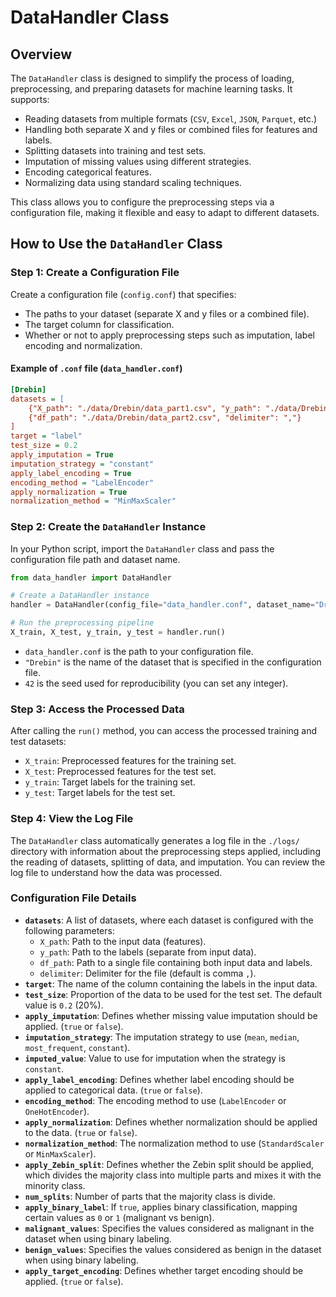 # DataHandler Class 
## Overview

The `DataHandler` class is designed to simplify the process of loading, preprocessing, and preparing datasets for machine learning tasks. It supports:
- Reading datasets from multiple formats (`CSV`, `Excel`, `JSON`, `Parquet`, etc.)
- Handling both separate X and y files or combined files for features and labels.
- Splitting datasets into training and test sets.
- Imputation of missing values using different strategies.
- Encoding categorical features.
- Normalizing data using standard scaling techniques.

This class allows you to configure the preprocessing steps via a configuration file, making it flexible and easy to adapt to different datasets.

## How to Use the `DataHandler` Class

### Step 1: Create a Configuration File

Create a configuration file (`config.conf`) that specifies:
- The paths to your dataset (separate X and y files or a combined file).
- The target column for classification.
- Whether or not to apply preprocessing steps such as imputation, label encoding and normalization.


#### **Example of `.conf` file** (`data_handler.conf`)

```ini
[Drebin]
datasets = [
    {"X_path": "./data/Drebin/data_part1.csv", "y_path": "./data/Drebin/labels_part1.csv"},
    {"df_path": "./data/Drebin/data_part2.csv", "delimiter": ","}
]
target = "label"
test_size = 0.2
apply_imputation = True
imputation_strategy = "constant"
apply_label_encoding = True
encoding_method = "LabelEncoder"
apply_normalization = True
normalization_method = "MinMaxScaler"
```

### Step 2: Create the `DataHandler` Instance

In your Python script, import the `DataHandler` class and pass the configuration file path and dataset name.

```python
from data_handler import DataHandler

# Create a DataHandler instance
handler = DataHandler(config_file="data_handler.conf", dataset_name="Drebin", seed=42)

# Run the preprocessing pipeline
X_train, X_test, y_train, y_test = handler.run()
```

- `data_handler.conf` is the path to your configuration file.
- `"Drebin"` is the name of the dataset that is specified in the configuration file.
- `42` is the seed used for reproducibility (you can set any integer).

### Step 3: Access the Processed Data

After calling the `run()` method, you can access the processed training and test datasets:
- `X_train`: Preprocessed features for the training set.
- `X_test`: Preprocessed features for the test set.
- `y_train`: Target labels for the training set.
- `y_test`: Target labels for the test set.

### Step 4: View the Log File

The `DataHandler` class automatically generates a log file in the `./logs/` directory with information about the preprocessing steps applied, including the reading of datasets, splitting of data, and imputation. You can review the log file to understand how the data was processed.

### Configuration File Details

- **`datasets`**: A list of datasets, where each dataset is configured with the following parameters:
    - `X_path`: Path to the input data (features).
    - `y_path`: Path to the labels (separate from input data).
    - `df_path`: Path to a single file containing both input data and labels.
    - `delimiter`: Delimiter for the file (default is comma `,`).
- **`target`**: The name of the column containing the labels in the input data.
- **`test_size`**: Proportion of the data to be used for the test set. The default value is `0.2` (20%).
- **`apply_imputation`**: Defines whether missing value imputation should be applied. (`true` or `false`).
- **`imputation_strategy`**: The imputation strategy to use (`mean`, `median`, `most_frequent`, `constant`).
- **`imputed_value`**: Value to use for imputation when the strategy is `constant`.
- **`apply_label_encoding`**: Defines whether label encoding should be applied to categorical data. (`true` or `false`).
- **`encoding_method`**: The encoding method to use (`LabelEncoder` or `OneHotEncoder`).
- **`apply_normalization`**: Defines whether normalization should be applied to the data. (`true` or `false`).
- **`normalization_method`**: The normalization method to use (`StandardScaler` or `MinMaxScaler`).
- **`apply_Zebin_split`**: Defines whether the Zebin split should be applied, which divides the majority class into multiple parts and mixes it with the minority class.
- **`num_splits`**: Number of parts that the majority class is divide.
- **`apply_binary_label`**: If `true`, applies binary classification, mapping certain values as `0` or `1` (malignant vs benign).
- **`malignant_values`**: Specifies the values considered as malignant in the dataset when using binary labeling.
- **`benign_values`**: Specifies the values considered as benign in the dataset when using binary labeling.
- **`apply_target_encoding`**: Defines whether target encoding should be applied. (`true` or `false`).